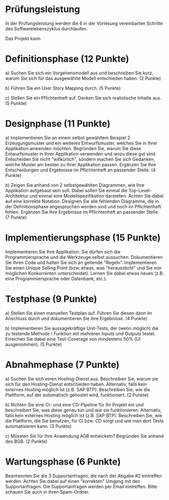 # Prüfungsleistung

In der Prüfungsleistung werden die 6 in der Vorlesung vereinbarten Schritte des Softwarelebenszyklus durchlaufen. 

Das Projekt kann 

# Definitionsphase (12 Punkte)

a) Suchen Sie sich ein Vorgehensmodell aus und beschreiben Sie kurz, warum Sie sich für das ausgewählte Modell entschieden haben. (2 Punkte)

b) Führen Sie ein User Story Mapping durch. (5 Punkte)

c) Stellen Sie ein Pflichtenheft auf. Denken Sie sich realistische Inhalte aus. (5 Punkte)

# Designphase (11 Punkte)

a) Implementieren Sie an einem selbst gewähltem Beispiel 2 Erzeugungsmuster und ein weiteres Entwurfsmuster, welches Sie in Ihrer Applikation anwenden möchten. Begründen Sie, warum Sie diese Entwurfsmuster in Ihrer Applikation verwenden und wozu diese gut sind. Entscheiden Sie nicht "willkürlich", sondern machen Sie sich Gedanken, welche Muster am besten zu Ihrer Applikation passen. Ergänzen Sie Ihre Entscheidungen und Ergebnisse im Pflichtenheft an passender Stelle. (4 Punkte)

b) Zeigen Sie anhand von 2 selbstgewählten Diagrammen, wie Ihre Applikation aufgebaut sein soll. Dabei sollen Sie einmal die Top-Level-Architektur und einmal eine Modellspezifikation darstellen. Achten Sie dabei auf eine korrekte Notation. Designen Sie alle fehlenden Diagramme, die in der Definitionsphase angesprochen worden sind und noch im Pflichtenheft fehlen. Ergänzen Sie Ihre Ergebnisse im Pflichtenheft an passender Stelle. (7 Punkte)

# Implementierungsphase (15 Punkte)

Implementieren Sie Ihre Applikation. Sie dürfen sich die Programmiersprache und die Werkzeuge selbst aussuchen. Dokumentieren Sie Ihren Code und halten Sie sich an geltende "Regeln". Implementieren Sie einen Unique Selling Point (bzw. etwas, was "heraussticht" und Sie von möglichen Konkurrenten unterscheidet). Lernen Sie dabei etwas neues (z.B. eine Programmiersprache oder Datenbank, etc.).

# Testphase (9 Punkte)

a) Stellen Sie einen manuellen Testplan auf. Führen Sie diesen dann im Anschluss durch und dokumentieren Sie ihre Ergebnisse. (4 Punkte)

b) Implementieren Sie aussagekräftige Unit-Tests, der (wenn möglich) die zu testende Methode / Funktion mit mehreren Inputs und Outputs testet. Erreichen Sie dabei eine Test-Coverage von mindestens 50% (UI ausgenommen). (5 Punkte)

# Abnahmephase (7 Punkte)

a) Suchen Sie sich einen Hosting-Dienst aus. Beschreiben Sie, warum sie sich für den Hosting-Dienst entschieden haben. Alternativ, falls kein externes Hosting möglich ist (z.B. SAP BTP): Beschreiben Sie, wie die Plattform, auf der automatisch gehostet wird, funktioniert. (2 Punkte)

b) Richten Sie eine CI- und eine CD-Pipeline für Ihr Projekt ein und beschreiben Sie, was diese genau tun und wie sie funktionieren. Alternativ, falls kein externes Hosting möglich ist (z.B. SAP BTP): Beschreiben Sie, wie die Plattform, die Sie benutzen, für CI bzw. CD sorgt und wie man dort Tests automatisieren kann. (3 Punkte)

c) Müssten Sie für Ihre Anwendung AGB entwickeln? Begründen Sie anhand des BGB. (2 Punkte)

# Wartungsphase (6 Punkte)

Beantworten Sie die 3 Supportanfragen, die nach der Abgabe #2 eintreffen werden. Achten Sie dabei auf einen "korrekten" Umgang mit den Supportanfragen. Die Supportanfragen werden per Email eintreffen. Bitte schauen Sie auch in ihren Spam-Ordner.